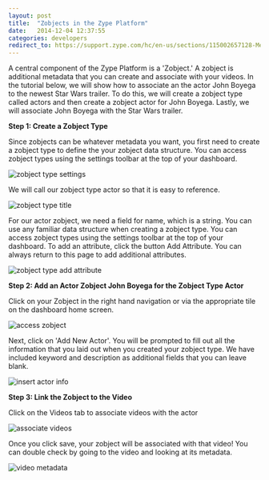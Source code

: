 ```yaml
---
layout: post
title:  "Zobjects in the Zype Platform"
date:   2014-12-04 12:37:55
categories: developers
redirect_to: https://support.zype.com/hc/en-us/sections/115002657128-Metadata
---
```


A central component of the Zype Platform is a 'Zobject.' A zobject is additional
metadata that you can create and associate with your videos. In the tutorial below,
we will show how to associate an the actor John Boyega to the newest Star Wars trailer.
To do this, we will create a zobject type called actors and then create a zobject actor for John Boyega.
Lastly, we will associate John Boyega with the Star Wars trailer.

**Step 1: Create a Zobject Type**

Since zobjects can be whatever metadata you want, you first need to create a zobject type
to define the your zobject data structure. You can access zobject types using the
settings toolbar at the top of your dashboard.

![zobject type settings]({{site.url}}/assets/Zobjects/nav_zobject.png)

We will call our zobject type actor so that it is easy to reference.

![zobject type title]({{site.url}}/assets/Zobjects/new_zobject.png)

For our actor zobject, we need a field for name, which is a string.
You can use any familiar data structure when creating a zobject type.
You can access zobject types using the settings toolbar at the top of your dashboard. To add an attribute,
click the button Add Attribute. You can always return to this page to add additional
attributes.

![zobject type add attribute]({{site.url}}/assets/Zobjects/new_attribute.png)

**Step 2: Add an Actor Zobject John Boyega for the Zobject Type Actor**

Click on your Zobject in the right hand navigation or via the appropriate tile on
the dashboard home screen.

![access zobject]({{site.url}}/assets/Zobjects/actors_nav.png)

Next, click on 'Add New Actor'. You will be prompted to fill out all the information
that you laid out when you created your zobject type. We have included keyword
and description as additional fields that you can leave blank.

![insert actor info]({{site.url}}/assets/Zobjects/stallone_actor.png)

**Step 3: Link the Zobject to the Video**

Click on the Videos tab to associate videos with the actor

![associate videos]({{site.url}}/assets/Zobjects/select_movie.png)

Once you click save, your zobject will be associated with that video! You can double
check by going to the video and looking at its metadata.

![video metadata]({{site.url}}/assets/Zobjects/video_assoc.png)
